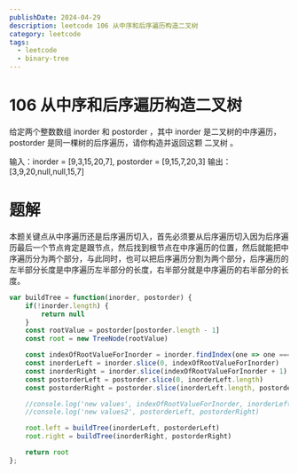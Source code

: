 ```yaml
---
publishDate: 2024-04-29
description: leetcode 106 从中序和后序遍历构造二叉树
category: leetcode
tags:
  - leetcode
  - binary-tree
---
```


# 106 从中序和后序遍历构造二叉树

给定两个整数数组 inorder 和 postorder ，其中 inorder 是二叉树的中序遍历， postorder 是同一棵树的后序遍历，请你构造并返回这颗 二叉树 。

输入：inorder = [9,3,15,20,7], postorder = [9,15,7,20,3]
输出：[3,9,20,null,null,15,7]

# 题解

本题关键点从中序遍历还是后序遍历切入，首先必须要从后序遍历切入因为后序遍历最后一个节点肯定是跟节点，然后找到根节点在中序遍历的位置，然后就能把中序遍历分为两个部分，与此同时，也可以把后序遍历分割为两个部分，后序遍历的左半部分长度是中序遍历左半部分的长度，右半部分就是中序遍历的右半部分的长度。

```javascript
var buildTree = function(inorder, postorder) {
    if(!inorder.length) {
        return null
    }
    const rootValue = postorder[postorder.length - 1]
    const root = new TreeNode(rootValue)

    const indexOfRootValueForInorder = inorder.findIndex(one => one === rootValue)
    const inorderLeft = inorder.slice(0, indexOfRootValueForInorder)
    const inorderRight = inorder.slice(indexOfRootValueForInorder + 1)
    const postorderLeft = postorder.slice(0, inorderLeft.length)
    const postorderRight = postorder.slice(inorderLeft.length, postorder.length - 1)

    //console.log('new values', indexOfRootValueForInorder, inorderLeft, inorderRight)
    //console.log('new values2', postorderLeft, postorderRight)

    root.left = buildTree(inorderLeft, postorderLeft)
    root.right = buildTree(inorderRight, postorderRight)

    return root
};
```

